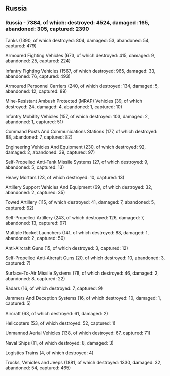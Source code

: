 
 
 ## Russia
 
 ### Russia - 7384, of which: destroyed: 4524, damaged: 165, abandoned: 305, captured: 2390

 

 

 Tanks (1390, of which destroyed: 804, damaged: 53, abandoned: 54, captured: 479)

 Armoured Fighting Vehicles (673, of which destroyed: 415, damaged: 9, abandoned: 25, captured: 224)

 Infantry Fighting Vehicles (1567, of which destroyed: 965, damaged: 33, abandoned: 76, captured: 493)

 Armoured Personnel Carriers (240, of which destroyed: 134, damaged: 5, abandoned: 12, captured: 89)

 Mine-Resistant Ambush Protected (MRAP) Vehicles (39, of which destroyed: 24, damaged: 4, abandoned: 1, captured: 10)

 Infantry Mobility Vehicles (157, of which destroyed: 103, damaged: 2, abandoned: 1, captured: 51)

 Command Posts And Communications Stations (177, of which destroyed: 88, abandoned: 7, captured: 82)

 Engineering Vehicles And Equipment (230, of which destroyed: 92, damaged: 2, abandoned: 39, captured: 97)

 Self-Propelled Anti-Tank Missile Systems (27, of which destroyed: 9, abandoned: 5, captured: 13)

 Heavy Mortars (23, of which destroyed: 10, captured: 13)

 Artillery Support Vehicles And Equipment (69, of which destroyed: 32, abandoned: 2, captured: 35)

 Towed Artillery (115, of which destroyed: 41, damaged: 7, abandoned: 5, captured: 62)

 Self-Propelled Artillery (243, of which destroyed: 126, damaged: 7, abandoned: 13, captured: 97)

 Multiple Rocket Launchers (141, of which destroyed: 88, damaged: 1, abandoned: 2, captured: 50)

 Anti-Aircraft Guns (15, of which destroyed: 3, captured: 12)

 Self-Propelled Anti-Aircraft Guns (20, of which destroyed: 10, abandoned: 3, captured: 7)

 Surface-To-Air Missile Systems (78, of which destroyed: 46, damaged: 2, abandoned: 8, captured: 22)

 Radars (16, of which destroyed: 7, captured: 9)

 Jammers And Deception Systems (16, of which destroyed: 10, damaged: 1, captured: 5)

 Aircraft (63, of which destroyed: 61, damaged: 2)

 Helicopters (53, of which destroyed: 52, captured: 1)

 Unmanned Aerial Vehicles (138, of which destroyed: 67, captured: 71)

 Naval Ships (11, of which destroyed: 8, damaged: 3)

 Logistics Trains (4, of which destroyed: 4)

 Trucks, Vehicles and Jeeps (1881, of which destroyed: 1330, damaged: 32, abandoned: 54, captured: 465)

